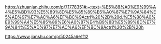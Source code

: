 https://zhuanlan.zhihu.com/p/71778351#:~:text=%E5%88%A0%E9%99%A4%E5%BD%93%E5%89%8D%E5%85%89%E6%A0%87%E7%9A%84%E5%AD%97%E7%AC%A6%EF%BC%9Actrl%20%2B%20d,%E5%88%A0%E9%99%A4%E5%85%89%E6%A0%87%E4%B9%8B%E5%89%8D%E7%9A%84%E5%AD%97%E7%AC%A6%EF%BC%9Actrl%20%2B%20h



https://www.jianshu.com/p/50245a6e1f12